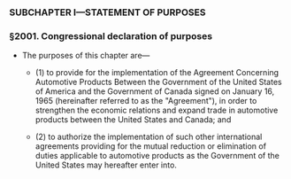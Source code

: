 ### SUBCHAPTER I—STATEMENT OF PURPOSES

### §2001. Congressional declaration of purposes
* The purposes of this chapter are—

  * (1) to provide for the implementation of the Agreement Concerning Automotive Products Between the Government of the United States of America and the Government of Canada signed on January 16, 1965 (hereinafter referred to as the "Agreement"), in order to strengthen the economic relations and expand trade in automotive products between the United States and Canada; and

  * (2) to authorize the implementation of such other international agreements providing for the mutual reduction or elimination of duties applicable to automotive products as the Government of the United States may hereafter enter into.